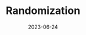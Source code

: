 ---
title: Randomization
description: In this tutorial, learn how to have the Micro:Bit choose a random number to use in place of a variable.
authors: Jon Stapleton
date: 2023-06-24
type: block
tags: randomization, variable, if-statement
blocks: choose-random
video: TGdZfmpn1wk
---